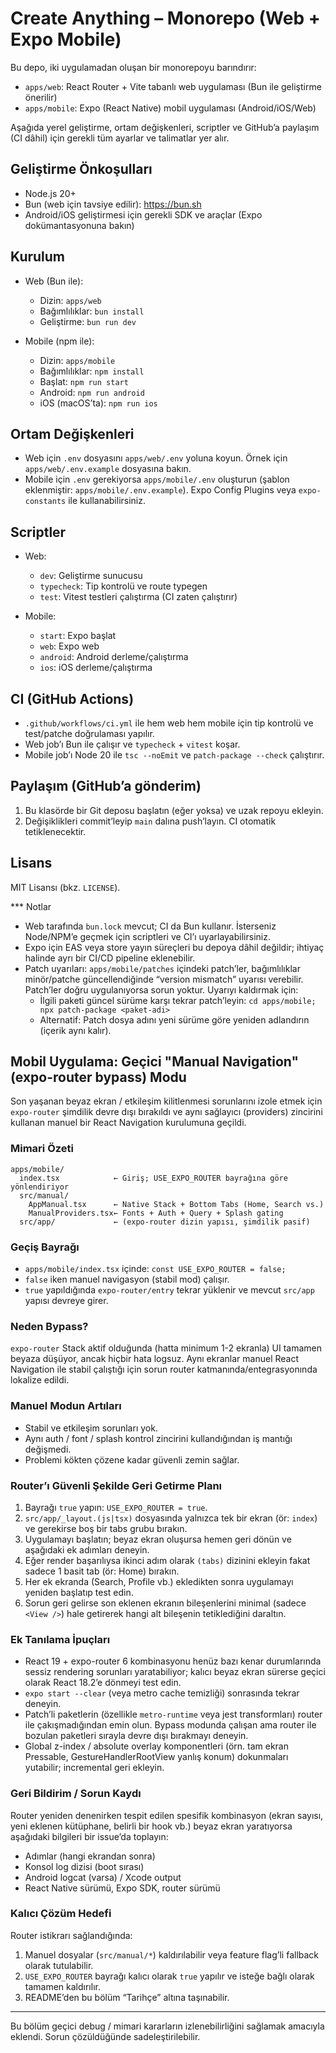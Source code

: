 # Create Anything – Monorepo (Web + Expo Mobile)

Bu depo, iki uygulamadan oluşan bir monorepoyu barındırır:

- `apps/web`: React Router + Vite tabanlı web uygulaması (Bun ile geliştirme önerilir)
- `apps/mobile`: Expo (React Native) mobil uygulaması (Android/iOS/Web)

Aşağıda yerel geliştirme, ortam değişkenleri, scriptler ve GitHub’a paylaşım (CI dâhil) için gerekli tüm ayarlar ve talimatlar yer alır.

## Geliştirme Önkoşulları

- Node.js 20+
- Bun (web için tavsiye edilir): https://bun.sh
- Android/iOS geliştirmesi için gerekli SDK ve araçlar (Expo dokümantasyonuna bakın)

## Kurulum

- Web (Bun ile):
  - Dizin: `apps/web`
  - Bağımlılıklar: `bun install`
  - Geliştirme: `bun run dev`

- Mobile (npm ile):
  - Dizin: `apps/mobile`
  - Bağımlılıklar: `npm install`
  - Başlat: `npm run start`
  - Android: `npm run android`
  - iOS (macOS’ta): `npm run ios`

## Ortam Değişkenleri

- Web için `.env` dosyasını `apps/web/.env` yoluna koyun. Örnek için `apps/web/.env.example` dosyasına bakın.
- Mobile için `.env` gerekiyorsa `apps/mobile/.env` oluşturun (şablon eklenmiştir: `apps/mobile/.env.example`). Expo Config Plugins veya `expo-constants` ile kullanabilirsiniz.

## Scriptler

- Web:
  - `dev`: Geliştirme sunucusu
  - `typecheck`: Tip kontrolü ve route typegen
  - `test`: Vitest testleri çalıştırma (CI zaten çalıştırır)

- Mobile:
  - `start`: Expo başlat
  - `web`: Expo web
  - `android`: Android derleme/çalıştırma
  - `ios`: iOS derleme/çalıştırma

## CI (GitHub Actions)

- `.github/workflows/ci.yml` ile hem web hem mobile için tip kontrolü ve test/patche doğrulaması yapılır.
- Web job’ı Bun ile çalışır ve `typecheck` + `vitest` koşar.
- Mobile job’ı Node 20 ile `tsc --noEmit` ve `patch-package --check` çalıştırır.

## Paylaşım (GitHub’a gönderim)

1. Bu klasörde bir Git deposu başlatın (eğer yoksa) ve uzak repoyu ekleyin.
2. Değişiklikleri commit’leyip `main` dalına push’layın. CI otomatik tetiklenecektir.

## Lisans

MIT Lisansı (bkz. `LICENSE`).

*** Notlar
- Web tarafında `bun.lock` mevcut; CI da Bun kullanır. İsterseniz Node/NPM’e geçmek için scriptleri ve CI’ı uyarlayabilirsiniz.
- Expo için EAS veya store yayın süreçleri bu depoya dâhil değildir; ihtiyaç halinde ayrı bir CI/CD pipeline eklenebilir.
 - Patch uyarıları: `apps/mobile/patches` içindeki patch’ler, bağımlılıklar minör/patche güncellendiğinde “version mismatch” uyarısı verebilir. Patch’ler doğru uygulanıyorsa sorun yoktur. Uyarıyı kaldırmak için:
   - İlgili paketi güncel sürüme karşı tekrar patch’leyin: `cd apps/mobile; npx patch-package <paket-adi>`
   - Alternatif: Patch dosya adını yeni sürüme göre yeniden adlandırın (içerik aynı kalır).

## Mobil Uygulama: Geçici "Manual Navigation" (expo-router bypass) Modu

Son yaşanan beyaz ekran / etkileşim kilitlenmesi sorunlarını izole etmek için `expo-router` şimdilik devre dışı bırakıldı ve aynı sağlayıcı (providers) zincirini kullanan manuel bir React Navigation kurulumuna geçildi.

### Mimari Özeti
```
apps/mobile/
  index.tsx            ← Giriş; USE_EXPO_ROUTER bayrağına göre yönlendiriyor
  src/manual/
    AppManual.tsx      ← Native Stack + Bottom Tabs (Home, Search vs.)
    ManualProviders.tsx← Fonts + Auth + Query + Splash gating
  src/app/             ← (expo-router dizin yapısı, şimdilik pasif)
```

### Geçiş Bayrağı
- `apps/mobile/index.tsx` içinde: `const USE_EXPO_ROUTER = false;`
- `false` iken manuel navigasyon (stabil mod) çalışır.
- `true` yapıldığında `expo-router/entry` tekrar yüklenir ve mevcut `src/app` yapısı devreye girer.

### Neden Bypass?
`expo-router` Stack aktif olduğunda (hatta minimum 1-2 ekranla) UI tamamen beyaza düşüyor, ancak hiçbir hata logsuz. Aynı ekranlar manuel React Navigation ile stabil çalıştığı için sorun router katmanında/entegrasyonında lokalize edildi.

### Manuel Modun Artıları
- Stabil ve etkileşim sorunları yok.
- Aynı auth / font / splash kontrol zincirini kullandığından iş mantığı değişmedi.
- Problemi kökten çözene kadar güvenli zemin sağlar.

### Router’ı Güvenli Şekilde Geri Getirme Planı
1. Bayrağı `true` yapın: `USE_EXPO_ROUTER = true`.
2. `src/app/_layout.(js|tsx)` dosyasında yalnızca tek bir ekran (ör: `index`) ve gerekirse boş bir tabs grubu bırakın.
3. Uygulamayı başlatın; beyaz ekran oluşursa hemen geri dönün ve aşağıdaki ek adımları deneyin.
4. Eğer render başarılıysa ikinci adım olarak `(tabs)` dizinini ekleyin fakat sadece 1 basit tab (ör: Home) bırakın.
5. Her ek ekranda (Search, Profile vb.) ekledikten sonra uygulamayı yeniden başlatıp test edin.
6. Sorun geri gelirse son eklenen ekranın bileşenlerini minimal (sadece `<View />`) hale getirerek hangi alt bileşenin tetiklediğini daraltın.

### Ek Tanılama İpuçları
- React 19 + expo-router 6 kombinasyonu henüz bazı kenar durumlarında sessiz rendering sorunları yaratabiliyor; kalıcı beyaz ekran sürerse geçici olarak React 18.2’e dönmeyi test edin.
- `expo start --clear` (veya metro cache temizliği) sonrasında tekrar deneyin.
- Patch’li paketlerin (özellikle `metro-runtime` veya jest transformları) router ile çakışmadığından emin olun. Bypass modunda çalışan ama router ile bozulan paketleri sırayla devre dışı bırakmayı deneyin.
- Global z-index / absolute overlay komponentleri (örn. tam ekran Pressable, GestureHandlerRootView yanlış konum) dokunmaları yutabilir; incremental geri ekleyin.

### Geri Bildirim / Sorun Kaydı
Router yeniden denenirken tespit edilen spesifik kombinasyon (ekran sayısı, yeni eklenen kütüphane, belirli bir hook vb.) beyaz ekran yaratıyorsa aşağıdaki bilgileri bir issue’da toplayın:
- Adımlar (hangi ekrandan sonra)
- Konsol log dizisi (boot sırası)
- Android logcat (varsa) / Xcode output
- React Native sürümü, Expo SDK, router sürümü

### Kalıcı Çözüm Hedefi
Router istikrarı sağlandığında:
1. Manuel dosyalar (`src/manual/*`) kaldırılabilir veya feature flag’li fallback olarak tutulabilir.
2. `USE_EXPO_ROUTER` bayrağı kalıcı olarak `true` yapılır ve isteğe bağlı olarak tamamen kaldırılır.
3. README’den bu bölüm “Tarihçe” altına taşınabilir.

---
Bu bölüm geçici debug / mimari kararların izlenebilirliğini sağlamak amacıyla eklendi. Sorun çözüldüğünde sadeleştirilebilir.
